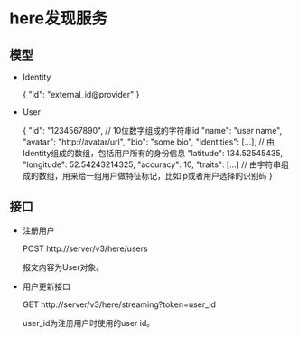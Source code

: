 here发现服务
===========

模型
----

 - Identity

 	{
 		"id": "external_id@provider"
	}

 - User

 	{
 		"id": "1234567890",  // 10位数字组成的字符串id
 		"name": "user name",
 		"avatar": "http://avatar/url",
 		"bio": "some bio",
 		"identities": [...], // 由Identity组成的数组，包括用户所有的身份信息
 		"latitude": 134.52545435,
 		"longitude": 52.54243214325,
 		"accuracy": 10,
 		"traits": [...]      // 由字符串组成的数组，用来给一组用户做特征标记，比如ip或者用户选择的识别码
 	}

接口
----

 - 注册用户

 	POST http://server/v3/here/users

 	报文内容为User对象。
 	
 - 用户更新接口

 	GET http://server/v3/here/streaming?token=user_id	 

 	user_id为注册用户时使用的user id。